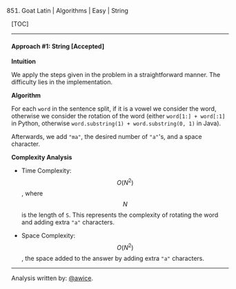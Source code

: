 851. Goat Latin | Algorithms | Easy | String

[TOC]

---
#### Approach #1: String [Accepted]

**Intuition**

We apply the steps given in the problem in a straightforward manner.  The difficulty lies in the implementation.

**Algorithm**

For each `word` in the sentence split, if it is a vowel we consider the word, otherwise we consider the rotation of the word (either `word[1:] + word[:1]` in Python, otherwise `word.substring(1) + word.substring(0, 1)` in Java).

Afterwards, we add `"ma"`, the desired number of `"a"`'s, and a space character.



**Complexity Analysis**

* Time Complexity:  $$O(N^2)$$, where $$N$$ is the length of `S`.  This represents the complexity of rotating the word and adding extra `"a"` characters.

* Space Complexity: $$O(N^2)$$, the space added to the answer by adding extra `"a"` characters.

---

Analysis written by: [@awice](https://leetcode.com/awice).
